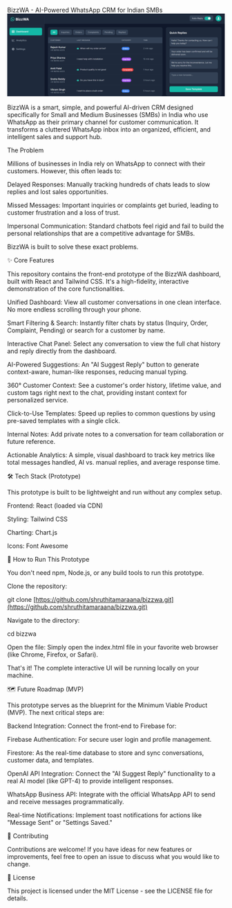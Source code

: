 BizzWA - AI-Powered WhatsApp CRM for Indian SMBs
![BizzWA Dashboard](https://github.com/shruthitamaraana/BizzWA/blob/main/assests/bizzwa-dashboard.png?raw=true)



BizzWA is a smart, simple, and powerful AI-driven CRM designed specifically for Small and Medium Businesses (SMBs) in India who use WhatsApp as their primary channel for customer communication. It transforms a cluttered WhatsApp inbox into an organized, efficient, and intelligent sales and support hub.

The Problem

Millions of businesses in India rely on WhatsApp to connect with their customers. However, this often leads to:

Delayed Responses: Manually tracking hundreds of chats leads to slow replies and lost sales opportunities.

Missed Messages: Important inquiries or complaints get buried, leading to customer frustration and a loss of trust. 

Impersonal Communication: Standard chatbots feel rigid and fail to build the personal relationships that are a competitive advantage for SMBs.

BizzWA is built to solve these exact problems.

✨ Core Features

This repository contains the front-end prototype of the BizzWA dashboard, built with React and Tailwind CSS. It's a high-fidelity, interactive demonstration of the core functionalities.

Unified Dashboard: View all customer conversations in one clean interface. No more endless scrolling through your phone.

Smart Filtering & Search: Instantly filter chats by status (Inquiry, Order, Complaint, Pending) or search for a customer by name.

Interactive Chat Panel: Select any conversation to view the full chat history and reply directly from the dashboard.

AI-Powered Suggestions: An "AI Suggest Reply" button to generate context-aware, human-like responses, reducing manual typing.

360° Customer Context: See a customer's order history, lifetime value, and custom tags right next to the chat, providing instant context for personalized service.

Click-to-Use Templates: Speed up replies to common questions by using pre-saved templates with a single click.

Internal Notes: Add private notes to a conversation for team collaboration or future reference.

Actionable Analytics: A simple, visual dashboard to track key metrics like total messages handled, AI vs. manual replies, and average response time.

🛠️ Tech Stack (Prototype)

This prototype is built to be lightweight and run without any complex setup.

Frontend: React (loaded via CDN)

Styling: Tailwind CSS

Charting: Chart.js

Icons: Font Awesome

🚀 How to Run This Prototype

You don't need npm, Node.js, or any build tools to run this prototype.

Clone the repository:

git clone [https://github.com/shruthitamaraana/bizzwa.git](https://github.com/shruthitamaraana/bizzwa.git)



Navigate to the directory:

cd bizzwa



Open the file:
Simply open the index.html file in your favorite web browser (like Chrome, Firefox, or Safari).

That's it! The complete interactive UI will be running locally on your machine.

🗺️ Future Roadmap (MVP)

This prototype serves as the blueprint for the Minimum Viable Product (MVP). The next critical steps are:

Backend Integration: Connect the front-end to Firebase for:

Firebase Authentication: For secure user login and profile management.

Firestore: As the real-time database to store and sync conversations, customer data, and templates.

OpenAI API Integration: Connect the "AI Suggest Reply" functionality to a real AI model (like GPT-4) to provide intelligent responses.

WhatsApp Business API: Integrate with the official WhatsApp API to send and receive messages programmatically.

Real-time Notifications: Implement toast notifications for actions like "Message Sent" or "Settings Saved."

🤝 Contributing

Contributions are welcome! If you have ideas for new features or improvements, feel free to open an issue to discuss what you would like to change.

📄 License

This project is licensed under the MIT License - see the LICENSE file for details.
